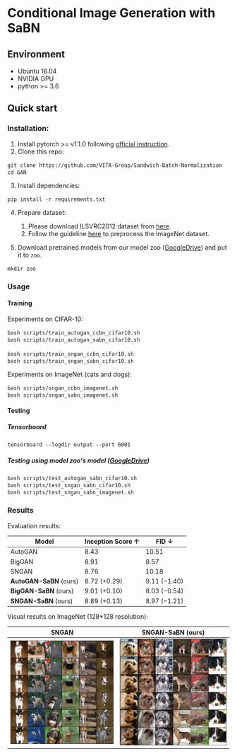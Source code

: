 # Conditional Image Generation with SaBN
## Environment
* Ubuntu 16.04
* NVIDIA GPU
* python >= 3.6
## Quick start
### Installation:
1. Install pytorch >= v1.1.0 following [official instruction](https://pytorch.org/).
2. Clone this repo:
```shell
git clone https://github.com/VITA-Group/Sandwich-Batch-Normalization
cd GAN
```
3. Install dependencies:
```shell
pip install -r requirements.txt
```
4. Prepare dataset:
    1. Please download ILSVRC2012 dataset from [here](http://image-net.org/download-images).
    2. Follow the guideline [here](https://github.com/pfnet-research/sngan_projection#preprocess-dataset) to preprocess the ImageNet dataset.

5. Download pretrained models from our model zoo ([GoogleDrive](-)) and put it to `zoo`.
```shell
mkdir zoo
```

### Usage
#### Training
Experiments on CIFAR-10:
```shell
bash scripts/train_autogan_ccbn_cifar10.sh
bash scripts/train_autogan_sabn_cifar10.sh

bash scripts/train_sngan_ccbn_cifar10.sh
bash scripts/train_sngan_sabn_cifar10.sh
```

Experiments on ImageNet (cats and dogs):
```shell
bash scripts/sngan_ccbn_imagenet.sh
bash scripts/sngan_sabn_imagenet.sh
```

#### Testing
##### Tensorboard
```shell
tensorboard --logdir output --port 6001
```

##### Testing using model zoo's model ([GoogleDrive](https://drive.google.com/file/d/1lpzVmrwqD_E-J5mH7qttihIzNnDaslWw/view?usp=sharing)) 
```shell
bash scripts/test_autogan_sabn_cifar10.sh
bash scripts/test_sngan_sabn_cifar10.sh
bash scripts/test_sngan_sabn_imagenet.sh
```

### Results
Evaluation results:

|       Model      | Inception Score ↑ |     FID ↓     |
|------------------|-----------------|--------------|
| AutoGAN          |       8.43      |        10.51 |
| BigGAN           |       8.91      |         8.57 |
| SNGAN            |       8.76      |        10.18 |
| **AutoGAN-SaBN** (ours) |   8.72 (+0.29)  |  9.11 (−1.40) |
| **BigGAN-SaBN** (ours) |   9.01 (+0.10)   | 8.03 (−0.54) |
| **SNGAN-SaBN** (ours) |   8.89 (+0.13)  |  8.97 (−1.21) |

Visual results on ImageNet (128*128 resolution):

SNGAN          |  SNGAN-SaBN (ours)
:-------------------------:|:-------------------------:
![CIFAR100](../imgs/sngan_imagenet.png)  |  ![ImageNet](../imgs/sngan_sabn_imagenet.png)

